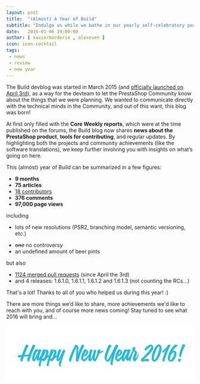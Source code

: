 ```yaml
---
layout: post
title:  "(Almost) A Year of Build"
subtitle: "Indulge us while we bathe in our yearly self-celebratory post"
date:   2016-01-06 19:00:00
author: [ xavierborderie , alexeven ]
icon: icon-cocktail
tags:
 - news
 - review
 - new year
---
```


The Build devblog was started in March 2015 (and [officially launched on April 3rd](http://build.prestashop.com/news/welcome/)), as a way for the devteam to let the PrestaShop Community know about the things that we were planning.
We wanted to communicate directly with the technical minds in the Community, and out of this want, this blog was born!

At first only filled with the **Core Weekly reports**, which were at the time published on the forums, the Build blog now shares **news about the PrestaShop product**, **tools for contributing**, and regular updates. By highlighting both the projects and community achievements (like the software translations), we keep further involving you with insights on what’s going on here.

This (almost) year of Build can be summarized in a few figures:

* **9 months**
* **75 articles**
* [18 contributors](http://build.prestashop.com/about/)
* **376 comments**
* **97,000 page views**

including

* lots of new resolutions (PSR2, branching model, semantic versioning, etc.)
* <p style="margin-bottom:0;"><strike>one</strike> no controversy</p>
* an undefined amount of beer pints

but also

* [1124 merged pull requests](https://github.com/PrestaShop/PrestaShop/pulls?utf8=%E2%9C%93&q=is%3Apr+merged%3A2015-04-03..2015-12-31) (since April the 3rd)
* and 4 releases: 1.6.1.0, 1.6.1.1, 1.6.1.2 and 1.6.1.3 (not counting the RCs…)

That's a lot!
Thanks to all of you who helped us during this year! :)

There are more things we’d like to share, more achievements we'd like to reach with you, and of course more news coming! Stay tuned to see what 2016 will bring and...

![HAPPY NEW YEAR](/assets/images/2016/01/build_new_year.png)

